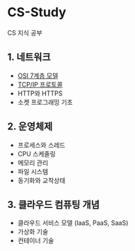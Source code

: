 # CS-Study
CS 지식 공부


## 1. 네트워크
- [OSI 7계층 모델](https://github.com/in-sukim/CS-Study/blob/main/Network/OSI-7.md)
- [TCP/IP 프로토콜](https://github.com/in-sukim/CS-Study/blob/main/Network/TCP-IP.md)
- HTTP와 HTTPS
- 소켓 프로그래밍 기초


## 2. 운영체제
- 프로세스와 스레드
- CPU 스케줄링
- 메모리 관리
- 파일 시스템
- 동기화와 교착상태

## 3. 클라우드 컴퓨팅 개념
- 클라우드 서비스 모델 (IaaS, PaaS, SaaS)
- 가상화 기술
- 컨테이너 기술
